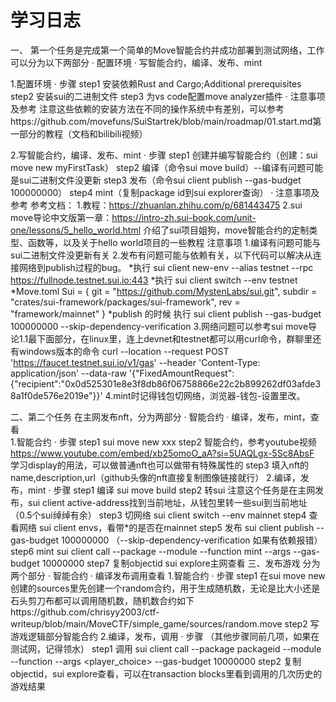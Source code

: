 # 学习日志
一、
第一个任务是完成第一个简单的Move智能合约并成功部署到测试网络，工作可以分为以下两部分
· 配置环境
· 写智能合约，编译、发布、mint

1.配置环境
· 步骤
    step1 安装依赖Rust and Cargo;Additional prerequisites 
    step2 安装sui的二进制文件 
    step3 为vs code配置move analyzer插件
· 注意事项及参考
    注意这些依赖的安装方法在不同的操作系统中有差别，可以参考https://github.com/movefuns/SuiStartrek/blob/main/roadmap/01.start.md第一部分的教程（文档和bilibili视频）

2.写智能合约，编译、发布、mint
· 步骤
    step1 创建并编写智能合约（创建：sui move new myFirstTask）
    step2 编译（命令sui move build）--编译有问题可能是sui二进制文件没更新
    step3 发布（命令sui client publish  --gas-budget 100000000）
    step4 mint（复制package id到sui explorer查询）
· 注意事项及参考
    参考文档：
        1.教程：https://zhuanlan.zhihu.com/p/681443475
        2.sui move导论中文版第一章：https://intro-zh.sui-book.com/unit-one/lessons/5_hello_world.html  介绍了sui项目姐狗，move智能合约的定制类型、函数等，以及关于hello world项目的一些教程
    注意事项
        1.编译有问题可能与sui二进制文件没更新有关
        2.发布有问题可能与依赖有关，以下代码可以解决从连接网络到publish过程的bug。
            *执行 
            sui client new-env --alias testnet --rpc https://fullnode.testnet.sui.io:443 
            *执行
            sui client switch --env testnet
            *Move.toml
            Sui = { git = "https://github.com/MystenLabs/sui.git", subdir = "crates/sui-framework/packages/sui-framework", rev = "framework/mainnet" }
            *publish 的时候 执行
            sui client publish --gas-budget 100000000
            --skip-dependency-verification
        3.网络问题可以参考sui move导论1.1最下面部分，在linux里，连上devnet和testnet都可以用curl命令，群聊里还有windows版本的命令
            curl --location --request POST 'https://faucet.testnet.sui.io/v1/gas'  --header 'Content-Type: application/json'  --data-raw '{"FixedAmountRequest":{"recipient":"0x0d525301e8e3f8db86f06758866e22c2b899262df03afde38a1f0de576e2019e"}}'
        4.mint时记得钱包切网络，浏览器-钱包-设置里改。

二、第二个任务
在主网发布nft，分为两部分
· 智能合约
· 编译，发布，mint，查看    
1.智能合约
· 步骤
    step1 sui move new xxx
    step2 智能合约，参考youtube视频 https://www.youtube.com/embed/xb25omoO_aA?si=5UAQLgx-5Sc8AbsF
    学习display的用法，可以做普通nft也可以做带有特殊属性的
    step3 填入nft的name,description,url（github头像的nft直接复制图像链接就行）
2.编译，发布，mint
· 步骤
    step1 编译 sui move build
    step2 转sui 注意这个任务是在主网发布，sui client active-address找到当前地址，从钱包里转一些sui到当前地址（0.5个sui绰绰有余）
    step3 切网络 sui client switch --env mainnet
    step4 查看网络 sui client envs，看带*的是否在mainnet
    step5 发布 sui client publish --gas-budget 100000000 （--skip-dependency-verification 如果有依赖报错）
    step6 mint sui client call --package <packageID> --module <module name> --function mint --args <objectID> --gas-budget 10000000
    step7 复制objectid sui explore主网查看
三、发布游戏
分为两个部分
· 智能合约
· 编译发布调用查看
1.智能合约
· 步骤
    step1 在sui move new创建的sources里先创建一个random合约，用于生成随机数，无论是比大小还是石头剪刀布都可以调用随机数，随机数合约如下https://github.com/chrisyy2003/ctf-writeup/blob/main/MoveCTF/simple_game/sources/random.move
    step2 写游戏逻辑部分智能合约
2.编译，发布，调用
· 步骤
    （其他步骤同前几项，如果在测试网，记得领水）
    step1 调用 sui client call --package packageid  --module <module name> --function <function name> --args <player_choice> --gas-budget 10000000
    step2 复制objectid，sui explore查看，可以在transaction blocks里看到调用的几次历史的游戏结果



